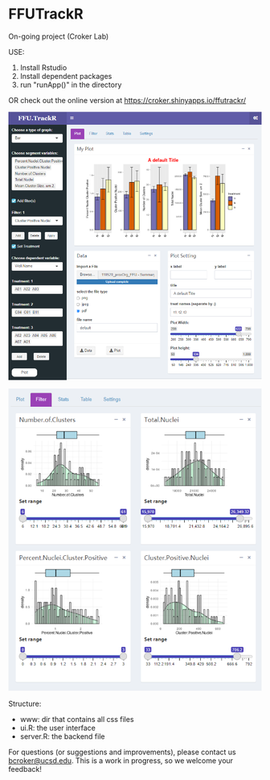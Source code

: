 # FFUTrackR
On-going project (Croker Lab)

USE:
1. Install Rstudio
2. Install dependent packages
3. run "runApp()" in the directory

OR check out the online version at https://croker.shinyapps.io/ffutrackr/

![Front page](demo1.png)

![Filter page](demo2.png)


Structure:
 - www: dir that contains all css files
 - ui.R: the user interface
 - server.R: the backend file

For questions (or suggestions and improvements), please contact us bcroker@ucsd.edu. This is a work in progress, so we welcome your feedback!
